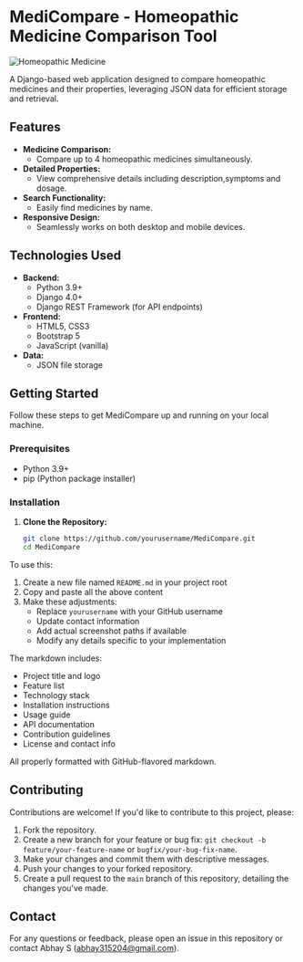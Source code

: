 # MediCompare - Homeopathic Medicine Comparison Tool
![Homeopathic Medicine](https://img.icons8.com/color/96/000000/health-book.png)

A Django-based web application designed to compare homeopathic medicines and their properties, leveraging JSON data for efficient storage and retrieval.

## Features

* **Medicine Comparison:**
    * Compare up to 4 homeopathic medicines simultaneously.
* **Detailed Properties:**
    * View comprehensive details including description,symptoms and dosage.
* **Search Functionality:**
    * Easily find medicines by name.
* **Responsive Design:**
    * Seamlessly works on both desktop and mobile devices.

## Technologies Used

* **Backend:**
    * Python 3.9+
    * Django 4.0+
    * Django REST Framework (for API endpoints)
* **Frontend:**
    * HTML5, CSS3
    * Bootstrap 5
    * JavaScript (vanilla)
* **Data:**
    * JSON file storage

## Getting Started

Follow these steps to get MediCompare up and running on your local machine.

### Prerequisites

* Python 3.9+
* pip (Python package installer)

### Installation

1. **Clone the Repository:**
   ```bash
   git clone https://github.com/yourusername/MediCompare.git
   cd MediCompare

To use this:
1. Create a new file named `README.md` in your project root
2. Copy and paste all the above content
3. Make these adjustments:
   - Replace `yourusername` with your GitHub username
   - Update contact information
   - Add actual screenshot paths if available
   - Modify any details specific to your implementation

The markdown includes:
- Project title and logo
- Feature list
- Technology stack
- Installation instructions
- Usage guide
- API documentation
- Contribution guidelines
- License and contact info

All properly formatted with GitHub-flavored markdown.
## Contributing

Contributions are welcome! If you'd like to contribute to this project, please:

1.  Fork the repository.
2.  Create a new branch for your feature or bug fix: `git checkout -b feature/your-feature-name` or `bugfix/your-bug-fix-name`.
3.  Make your changes and commit them with descriptive messages.
4.  Push your changes to your forked repository.
5.  Create a pull request to the `main` branch of this repository, detailing the changes you've made.

## Contact

For any questions or feedback, please open an issue in this repository or contact Abhay S (abhay315204@gmail.com).
